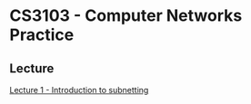 # CS3103 -  Computer Networks Practice

## Lecture
[Lecture 1 - Introduction to subnetting]({{site.baseurl}}/2020-08-11-cs3103-lecture-1-introduction-to-subnet/)
